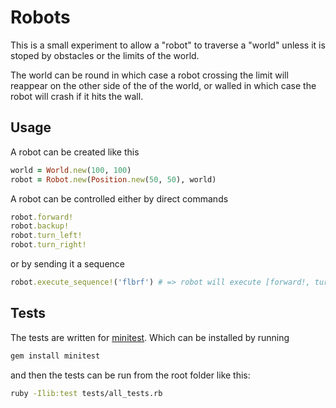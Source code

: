 # Robots

This is a small experiment to allow a "robot" to traverse a "world" unless it is stoped by obstacles or the limits of the world.

The world can be round in which case a robot crossing the limit will reappear on the other side of the of the world, or walled in which case the robot will crash if it hits the wall.

## Usage

A robot can be created like this

``` ruby
world = World.new(100, 100)
robot = Robot.new(Position.new(50, 50), world)

```

A robot can be controlled either by direct commands

``` ruby
robot.forward!
robot.backup!
robot.turn_left!
robot.turn_right!
```

or by sending it a sequence

``` ruby
robot.execute_sequence!('flbrf') # => robot will execute [forward!, turn_left!, backup!, turn_right!, forward!]
```

## Tests

The tests are written for [minitest](https://github.com/seattlerb/minitest). Which can be installed by running

``` bash
gem install minitest
```

and then the tests can be run from the root folder like this:

``` bash
ruby -Ilib:test tests/all_tests.rb
```

